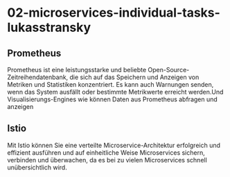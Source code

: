 # 02-microservices-individual-tasks-lukasstransky

## Prometheus
Prometheus ist eine leistungsstarke und beliebte Open-Source-Zeitreihendatenbank, die sich auf das Speichern und Anzeigen von Metriken und Statistiken konzentriert. Es kann auch Warnungen senden, wenn das System ausfällt oder bestimmte Metrikwerte erreicht werden.Und Visualisierungs-Engines wie können Daten aus Prometheus abfragen und anzeigen

## Istio
Mit Istio können Sie eine verteilte Microservice-Architektur erfolgreich und effizient ausführen und auf einheitliche Weise Microservices sichern, verbinden und überwachen, da es bei zu vielen Microservices schnell unübersichtlich wird.